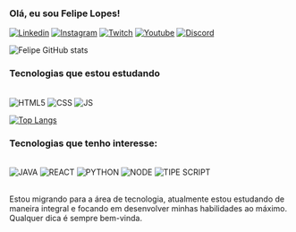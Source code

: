 ### Olá, eu sou Felipe Lopes!

[![Linkedin](https://img.shields.io/badge/LinkedIn-0077B5?style=for-the-badge&logo=linkedin&logoColor=white)](https://www.linkedin.com/in/felipe-da-silva-lopes-13863619a/)
[![Instagram](https://img.shields.io/badge/Instagram-E4405F?style=for-the-badge&logo=instagram&logoColor=white)](https://www.instagram.com/felipeslopes_/)
[![Twitch](https://img.shields.io/badge/Twitch-9146FF?style=for-the-badge&logo=twitch&logoColor=white)](https://www.twitch,tv/gedafrpg/)
[![Youtube](https://img.shields.io/badge/YouTube-FF0000?style=for-the-badge&logo=youtube&logoColor=white)](https://www.youtube.com/channel/UC8J6YmKMi9mgEKkeMEytmHQ)
[![Discord](https://img.shields.io/badge/Discord-7289DA?style=for-the-badge&logo=discord&logoColor=white)](https://discord.gg/zft4cCyq)

![Felipe GitHub stats](https://github-readme-stats.vercel.app/api?username=TheStormLopes&show_icons=true&theme=tokyonight)

### Tecnologias que estou estudando

<div style="display: inline_block"> <br>
    <img aling="center" alt="HTML5" src="https://img.shields.io/badge/HTML5-E34F26?style=for-the-badge&logo=html5&logoColor=white"/>
    <img aling="center" alt="CSS" src="https://img.shields.io/badge/CSS3-1572B6?style=for-the-badge&logo=css3&logoColor=white"/>
    <img aling="center" alt="JS" src="https://img.shields.io/badge/JavaScript-323330?style=for-the-badge&logo=javascript&logoColor=F7DF1E"/>
</div>

[![Top Langs](https://github-readme-stats.vercel.app/api/top-langs/?username=TheStormLopes&langs_count=8)](https://github.com/TheStormLopes/github-readme-stats&show_icons=true&theme=tokyonight)


### Tecnologias que tenho interesse:

<div style="display: inline_block"> <br>
    <img aling="center" alt="JAVA" src="https://img.shields.io/badge/Java-ED8B00?style=for-the-badge&logo=java&logoColor=white"/>
    <img aling="center" alt="REACT" src="https://img.shields.io/badge/React-20232A?style=for-the-badge&logo=react&logoColor=61DAFB"/>
    <img aling="center" alt="PYTHON" src="https://img.shields.io/badge/Python-3776AB?style=for-the-badge&logo=python&logoColor=white"/>
    <img aling="center" alt="NODE" src="https://img.shields.io/badge/Node.js-43853D?style=for-the-badge&logo=node.js&logoColor=white"/>
    <img aling="center" alt="TIPE SCRIPT" src="https://img.shields.io/badge/TypeScript-007ACC?style=for-the-badge&logo=typescript&logoColor=white"/>
</div><br/>

Estou migrando para a área de tecnologia, atualmente estou estudando de maneira integral e focando em desenvolver minhas habilidades ao máximo. Qualquer dica é sempre bem-vinda.
